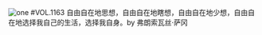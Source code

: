 ![one](http://image.wufazhuce.com/FrMvu-yaZjF6GdGcVdjRsb-2K8Xu)
#VOL.1163
自由自在地思想，自由自在地瞎想，自由自在地少想，自由自在地选择我自己的生活，选择我自身。by 弗朗索瓦丝·萨冈